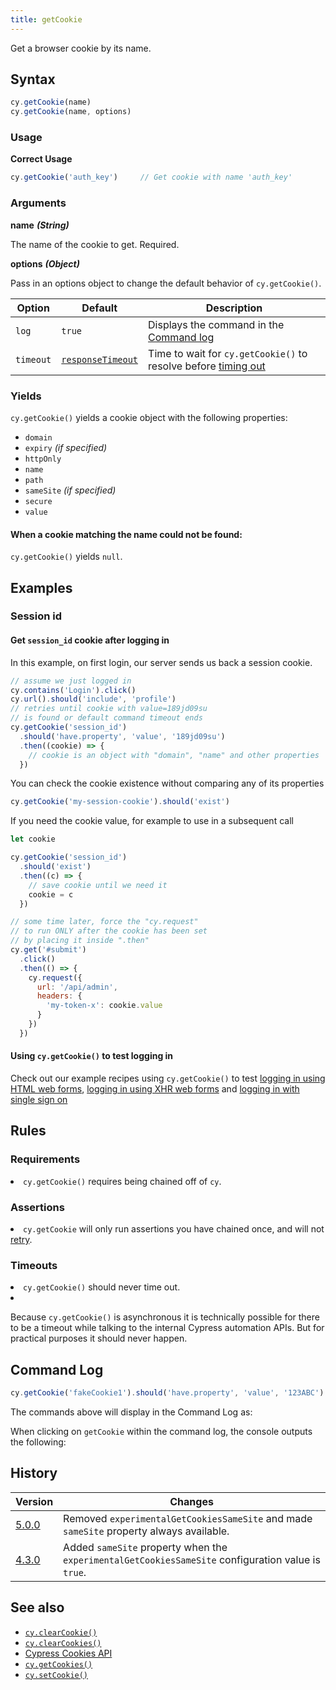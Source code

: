 ```yaml
---
title: getCookie
---
```


Get a browser cookie by its name.

## Syntax

```javascript
cy.getCookie(name)
cy.getCookie(name, options)
```

### Usage

**<Icon name="check-circle" color="green"></Icon> Correct Usage**

```javascript
cy.getCookie('auth_key')     // Get cookie with name 'auth_key'
```

### Arguments

**<Icon name="angle-right"></Icon> name** ***(String)***

The name of the cookie to get. Required.

**<Icon name="angle-right"></Icon> options** ***(Object)***

Pass in an options object to change the default behavior of `cy.getCookie()`.

Option | Default | Description
--- | --- | ---
`log` | `true` | Displays the command in the [Command log](/guides/core-concepts/test-runner#Command-Log)
`timeout` | [`responseTimeout`](/guides/references/configuration#Timeouts) | Time to wait for `cy.getCookie()` to resolve before [timing out](#Timeouts)

### Yields [<Icon name="question-circle"/>](introduction-to-cypress#Subject-Management)

`cy.getCookie()` yields a cookie object with the following properties:

- `domain`
- `expiry` *(if specified)*
- `httpOnly`
- `name`
- `path`
- `sameSite` *(if specified)*
- `secure`
- `value`

#### When a cookie matching the name could not be found:

`cy.getCookie()` yields `null`.

## Examples

### Session id

#### Get `session_id` cookie after logging in

In this example, on first login, our server sends us back a session cookie.

```javascript
// assume we just logged in
cy.contains('Login').click()
cy.url().should('include', 'profile')
// retries until cookie with value=189jd09su
// is found or default command timeout ends
cy.getCookie('session_id')
  .should('have.property', 'value', '189jd09su')
  .then((cookie) => {
    // cookie is an object with "domain", "name" and other properties
  })
```

You can check the cookie existence without comparing any of its properties

```javascript
cy.getCookie('my-session-cookie').should('exist')
```

If you need the cookie value, for example to use in a subsequent call

```js
let cookie

cy.getCookie('session_id')
  .should('exist')
  .then((c) => {
    // save cookie until we need it
    cookie = c
  })

// some time later, force the "cy.request"
// to run ONLY after the cookie has been set
// by placing it inside ".then"
cy.get('#submit')
  .click()
  .then(() => {
    cy.request({
      url: '/api/admin',
      headers: {
        'my-token-x': cookie.value
      }
    })
  })
```

#### Using `cy.getCookie()` to test logging in

<Alert type="info">


Check out our example recipes using `cy.getCookie()` to test [logging in using HTML web forms](/examples/examples/recipes#Logging-In), [logging in using XHR web forms](/examples/examples/recipes#Logging-In) and [logging in with single sign on](/examples/examples/recipes#Logging-In)

</Alert>

## Rules

### Requirements [<Icon name="question-circle"/>](introduction-to-cypress#Chains-of-Commands)

<List><li>`cy.getCookie()` requires being chained off of `cy`.</li></List>

### Assertions [<Icon name="question-circle"/>](introduction-to-cypress#Assertions)

<List><li>`cy.getCookie` will only run assertions you have chained once, and will not [retry](/guides/core-concepts/retry-ability).</li></List>

### Timeouts [<Icon name="question-circle"/>](introduction-to-cypress#Timeouts)

<List><li>`cy.getCookie()` should never time out.</li><li><Alert type="warning">


Because `cy.getCookie()` is asynchronous it is technically possible for there to be a timeout while talking to the internal Cypress automation APIs. But for practical purposes it should never happen.

</Alert></li></List>

## Command Log

```javascript
cy.getCookie('fakeCookie1').should('have.property', 'value', '123ABC')
```

The commands above will display in the Command Log as:

<DocsImage src="/img/api/getcookie/get-browser-cookie-and-make-assertions-about-object.png" alt="Command Log getcookie" ></DocsImage>

When clicking on `getCookie` within the command log, the console outputs the following:

<DocsImage src="/img/api/getcookie/inspect-cookie-object-properties-in-console.png" alt="Console Log getcookie" ></DocsImage>

## History

Version | Changes
--- | ---
[5.0.0](/guides/references/changelog#5-0-0) | Removed `experimentalGetCookiesSameSite` and made `sameSite` property always available.
[4.3.0](/guides/references/changelog#4-3-0) | Added `sameSite` property when the `experimentalGetCookiesSameSite` configuration value is `true`.

## See also

- [`cy.clearCookie()`](/api/commands/clearcookie)
- [`cy.clearCookies()`](/api/commands/clearcookies)
- [Cypress Cookies API](/api/cypress-api/cookies)
- [`cy.getCookies()`](/api/commands/getcookies)
- [`cy.setCookie()`](/api/commands/setcookie)


